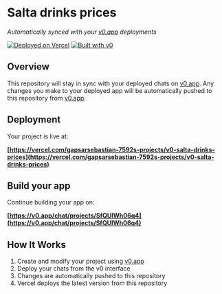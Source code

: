 # Salta drinks prices

*Automatically synced with your [v0.app](https://v0.app) deployments*

[![Deployed on Vercel](https://img.shields.io/badge/Deployed%20on-Vercel-black?style=for-the-badge&logo=vercel)](https://vercel.com/gapsarsebastian-7592s-projects/v0-salta-drinks-prices)
[![Built with v0](https://img.shields.io/badge/Built%20with-v0.app-black?style=for-the-badge)](https://v0.app/chat/projects/SfQUIWh06q4)

## Overview

This repository will stay in sync with your deployed chats on [v0.app](https://v0.app).
Any changes you make to your deployed app will be automatically pushed to this repository from [v0.app](https://v0.app).

## Deployment

Your project is live at:

**[https://vercel.com/gapsarsebastian-7592s-projects/v0-salta-drinks-prices](https://vercel.com/gapsarsebastian-7592s-projects/v0-salta-drinks-prices)**

## Build your app

Continue building your app on:

**[https://v0.app/chat/projects/SfQUIWh06q4](https://v0.app/chat/projects/SfQUIWh06q4)**

## How It Works

1. Create and modify your project using [v0.app](https://v0.app)
2. Deploy your chats from the v0 interface
3. Changes are automatically pushed to this repository
4. Vercel deploys the latest version from this repository

